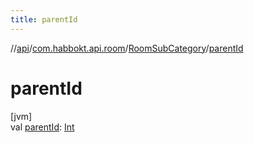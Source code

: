 ```yaml
---
title: parentId
---
```

//[api](../../../index.html)/[com.habbokt.api.room](../index.html)/[RoomSubCategory](index.html)/[parentId](parent-id.html)



# parentId



[jvm]\
val [parentId](parent-id.html): [Int](https://kotlinlang.org/api/latest/jvm/stdlib/kotlin/-int/index.html)




